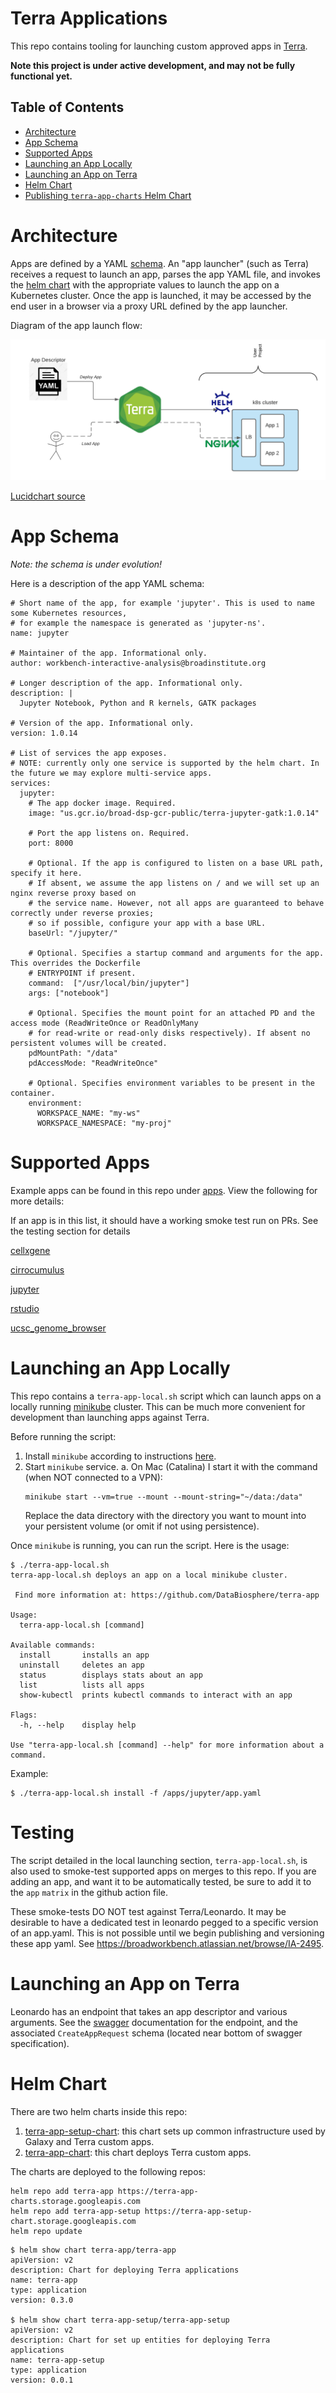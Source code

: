 # Terra Applications

This repo contains tooling for launching custom approved apps in [Terra]([https://app.terra.bio/).

**Note this project is under active development, and may not be fully functional yet.**

## Table of Contents

- [Architecture](#architecture)
- [App Schema](#app-schema)
- [Supported Apps](#supported-apps)
- [Launching an App Locally](#launching-an-app-locally)
- [Launching an App on Terra](#launching-an-app-on-terra)
- [Helm Chart](#helm-chart)
- [Publishing `terra-app-charts` Helm Chart](#publishing-terra-app-charts-helm-chart)

# Architecture

Apps are defined by a YAML [schema](#app-schema). An "app launcher" (such as Terra) receives a request to launch an app, parses the app YAML file, and invokes the [helm chart](#helm-chart) with the appropriate values to launch the app on a Kubernetes cluster. Once the app is launched, it may be accessed by the end user in a browser via a proxy URL defined by the app launcher.

Diagram of the app launch flow:

![Leo - Custom Apps](Leo%20-%20Custom%20Apps.png)

[Lucidchart source](https://lucid.app/lucidchart/invitations/accept/35f8ee43-e1d7-43e2-94d2-65076c08c84d)

# App Schema

*Note: the schema is under evolution!*

Here is a description of the app YAML schema:

```
# Short name of the app, for example 'jupyter'. This is used to name some Kubernetes resources,
# for example the namespace is generated as 'jupyter-ns'.
name: jupyter

# Maintainer of the app. Informational only.
author: workbench-interactive-analysis@broadinstitute.org

# Longer description of the app. Informational only.
description: |
  Jupyter Notebook, Python and R kernels, GATK packages
  
# Version of the app. Informational only.
version: 1.0.14

# List of services the app exposes.
# NOTE: currently only one service is supported by the helm chart. In the future we may explore multi-service apps.
services:
  jupyter:
    # The app docker image. Required.
    image: "us.gcr.io/broad-dsp-gcr-public/terra-jupyter-gatk:1.0.14"
    
    # Port the app listens on. Required.
    port: 8000
    
    # Optional. If the app is configured to listen on a base URL path, specify it here.
    # If absent, we assume the app listens on / and we will set up an nginx reverse proxy based on
    # the service name. However, not all apps are guaranteed to behave correctly under reverse proxies;
    # so if possible, configure your app with a base URL.
    baseUrl: "/jupyter/"
    
    # Optional. Specifies a startup command and arguments for the app. This overrides the Dockerfile
    # ENTRYPOINT if present.
    command:  ["/usr/local/bin/jupyter"]
    args: ["notebook"]
    
    # Optional. Specifies the mount point for an attached PD and the access mode (ReadWriteOnce or ReadOnlyMany
    # for read-write or read-only disks respectively). If absent no persistent volumes will be created.
    pdMountPath: "/data"
    pdAccessMode: "ReadWriteOnce"
    
    # Optional. Specifies environment variables to be present in the container.
    environment:
      WORKSPACE_NAME: "my-ws"
      WORKSPACE_NAMESPACE: "my-proj"
```

# Supported Apps

Example apps can be found in this repo under [apps](/apps). View the following for more details:

If an app is in this list, it should have a working smoke test run on PRs. See the testing section for details 

[cellxgene](apps/cellxgene)

[cirrocumulus](apps/cirrocumulus)

[jupyter](apps/jupyter)

[rstudio](apps/rstudio)

[ucsc_genome_browser](apps/ucsc_genome_browser)

# Launching an App Locally

This repo contains a `terra-app-local.sh` script which can launch apps on a locally running [minikube](https://minikube.sigs.k8s.io/docs/) cluster. This can be much more convenient for development than launching apps against Terra.

Before running the script:
1. Install `minikube` according to instructions [here](https://minikube.sigs.k8s.io/docs/start/).
2. Start `minikube` service.
   a. On Mac (Catalina) I start it with the command (when NOT connected to a VPN):
     ```
     minikube start --vm=true --mount --mount-string="~/data:/data"
     ```
     Replace the data directory with the directory you want to mount into your persistent volume (or omit if not using persistence).
    
Once `minikube` is running, you can run the script. Here is the usage:
```
$ ./terra-app-local.sh 
terra-app-local.sh deploys an app on a local minikube cluster.

 Find more information at: https://github.com/DataBiosphere/terra-app

Usage:
  terra-app-local.sh [command]

Available commands:
  install       installs an app
  uninstall     deletes an app
  status        displays stats about an app
  list          lists all apps
  show-kubectl  prints kubectl commands to interact with an app

Flags:
  -h, --help    display help

Use "terra-app-local.sh [command] --help" for more information about a command.
```

Example:
```
$ ./terra-app-local.sh install -f /apps/jupyter/app.yaml
```

# Testing
The script detailed in the local launching section, `terra-app-local.sh`, is also used to smoke-test supported apps on merges to this repo. If you are adding an app, and want it to be automatically tested, be sure to add it to the `app` `matrix` in the github action file. 

These smoke-tests DO NOT test against Terra/Leonardo. It may be desirable to have a dedicated test in leonardo pegged to a specific version of an app.yaml. This is not possible until we begin publishing and versioning these app yaml. See https://broadworkbench.atlassian.net/browse/IA-2495.  

# Launching an App on Terra
 
Leonardo has an endpoint that takes an app descriptor and various arguments. See the [swagger](https://leonardo.dsde-dev.broadinstitute.org/#/apps/createApp) documentation for the endpoint, and the associated `CreateAppRequest` schema (located near bottom of swagger specification). 

# Helm Chart

There are two helm charts inside this repo:

1. [terra-app-setup-chart](terra-app-setup-chart): this chart sets up common infrastructure used by Galaxy and Terra custom apps.
2. [terra-app-chart](terra-app-chart): this chart deploys Terra custom apps.

The charts are deployed to the following repos:
```
helm repo add terra-app https://terra-app-charts.storage.googleapis.com
helm repo add terra-app-setup https://terra-app-setup-chart.storage.googleapis.com
helm repo update
```
```
$ helm show chart terra-app/terra-app
apiVersion: v2
description: Chart for deploying Terra applications
name: terra-app
type: application
version: 0.3.0

$ helm show chart terra-app-setup/terra-app-setup
apiVersion: v2
description: Chart for set up entities for deploying Terra applications
name: terra-app-setup
type: application
version: 0.0.1
```
